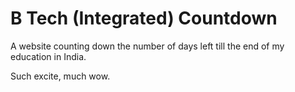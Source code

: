 # B Tech (Integrated) Countdown

A website counting down the number of days left till the end of my education in India.

Such excite, much wow.
